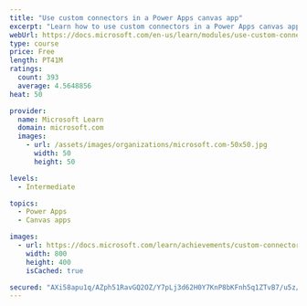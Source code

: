 ```yaml
---
title: "Use custom connectors in a Power Apps canvas app"
excerpt: "Learn how to use custom connectors in a Power Apps canvas app."
webUrl: https://docs.microsoft.com/en-us/learn/modules/use-custom-connectors-in-powerapps-canvas-app/
type: course
price: Free
length: PT41M
ratings:
  count: 393
  average: 4.5648856
heat: 50

provider:
  name: Microsoft Learn
  domain: microsoft.com
  images:
    - url: /assets/images/organizations/microsoft.com-50x50.jpg
      width: 50
      height: 50

levels:
  - Intermediate

topics:
  - Power Apps
  - Canvas apps

images:
  - url: https://docs.microsoft.com/learn/achievements/custom-connectors-social.png
    width: 800
    height: 400
    isCached: true

secured: "AXi58apu1q/AZph51RavGQ2OZ/Y7pLj3d62H0Y7KnP8bKFnh5q1ZTvB7/u5z/pzfH891bZ4PGHXtG8eE72DvkXf0/hO5ZvwBUwugz8AJbq1cjC+7Rpdi+iBV0BKTJNw0SJRDLbq1r3bPhitQS80I47KZEN7C25pK1zkKfjiQ2tlmXNlfqRmFf49CawJuW8trJclYn4su4rfl24IFgwHmWSARhVS2lKB0q171cSA/sqvu7Zf/vBhmtOEZsMkkT4qemY0C5fOgUXWWuvjVDJOEMa+tZF2MsXO4S1eom+1Eoaw5UVrN28divDR7z+b33SMw4iNtrha/TWhMeGi6V5AU6/4qW6x1nIphfYxToAH1SmNkgb1rKii7pDv1ASS7Rlm4P3fIlPqmiYd+vy3zdf2a4WjkQcF2CHsXQYdLv/ehrJk=;4tK/zAVwIipepjdMuei5cA=="
---
```


